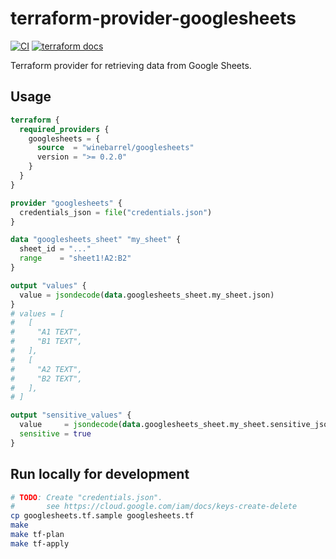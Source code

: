 # terraform-provider-googlesheets

[![CI](https://github.com/winebarrel/terraform-provider-googlesheets/actions/workflows/ci.yml/badge.svg)](https://github.com/winebarrel/terraform-provider-googlesheets/actions/workflows/ci.yml)
[![terraform docs](https://img.shields.io/badge/terraform-docs-%35835CC?logo=terraform)](https://registry.terraform.io/providers/winebarrel/googlesheets/latest/docs)

Terraform provider for retrieving data from Google Sheets.

## Usage

```tf
terraform {
  required_providers {
    googlesheets = {
      source  = "winebarrel/googlesheets"
      version = ">= 0.2.0"
    }
  }
}

provider "googlesheets" {
  credentials_json = file("credentials.json")
}

data "googlesheets_sheet" "my_sheet" {
  sheet_id = "..."
  range    = "sheet1!A2:B2"
}

output "values" {
  value = jsondecode(data.googlesheets_sheet.my_sheet.json)
}
# values = [
#   [
#     "A1 TEXT",
#     "B1 TEXT",
#   ],
#   [
#     "A2 TEXT",
#     "B2 TEXT",
#   ],
# ]

output "sensitive_values" {
  value     = jsondecode(data.googlesheets_sheet.my_sheet.sensitive_json)
  sensitive = true
}
```

## Run locally for development

```sh
# TODO: Create "credentials.json".
#       see https://cloud.google.com/iam/docs/keys-create-delete
cp googlesheets.tf.sample googlesheets.tf
make
make tf-plan
make tf-apply
```
